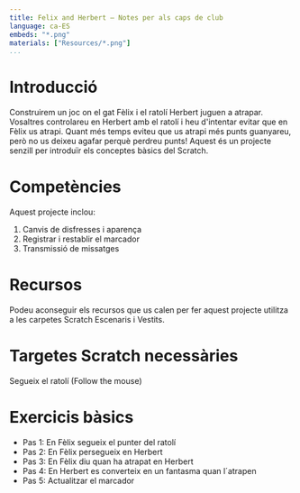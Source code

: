 ```yaml
---
title: Felix and Herbert — Notes per als caps de club
language: ca-ES
embeds: "*.png"
materials: ["Resources/*.png"]
...
```


# Introducció
Construirem un joc on el gat Fèlix i el ratolí Herbert juguen a atrapar. Vosaltres controlareu en Herbert amb el ratolí i heu d'intentar evitar que en Fèlix us atrapi. Quant més temps eviteu que us atrapi més punts guanyareu, però no us deixeu agafar perquè perdreu punts! Aquest és un projecte senzill per introduïr els conceptes bàsics del Scratch.

# Competències
Aquest projecte inclou:

1. Canvis de disfresses i aparença
2. Registrar i restablir el marcador
3. Transmissió de missatges

# Recursos
Podeu aconseguir els recursos que us calen per fer aquest projecte utilitza a les carpetes Scratch Escenaris i Vestits.

# Targetes Scratch necessàries
Segueix el ratolí (Follow the mouse)

# Exercicis bàsics
* Pas 1: En Fèlix segueix el punter del ratolí
* Pas 2: En Fèlix persegueix en Herbert
* Pas 3: En Fèlix diu quan ha atrapat en Herbert
* Pas 4: En Herbert es converteix en un fantasma quan l´atrapen
* Pas 5: Actualitzar el marcador
